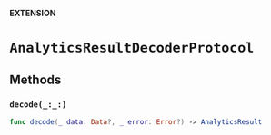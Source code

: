 **EXTENSION**

# `AnalyticsResultDecoderProtocol`

## Methods
### `decode(_:_:)`

```swift
func decode(_ data: Data?, _ error: Error?) -> AnalyticsResult
```
